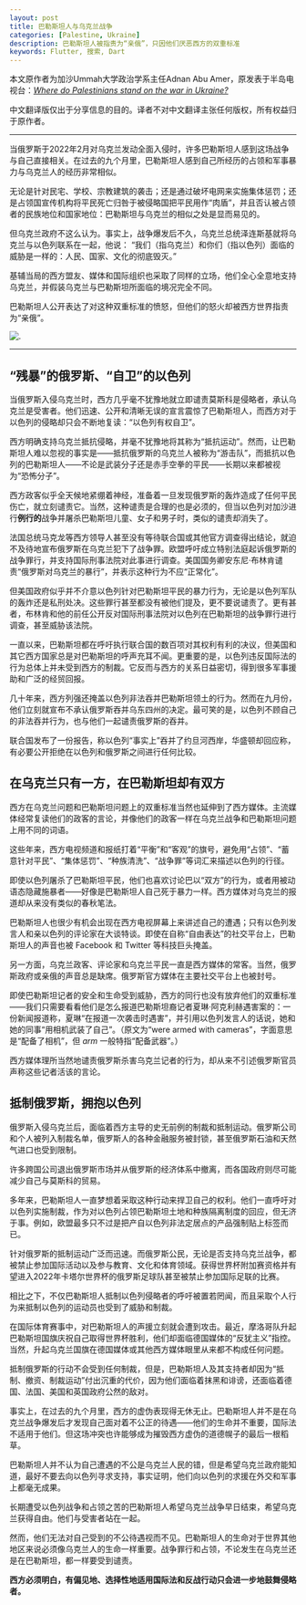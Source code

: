 ```yaml
---
layout: post
title: 巴勒斯坦人与乌克兰战争
categories: [Palestine, Ukraine]
description: 巴勒斯坦人被指责为“亲俄”，只因他们厌恶西方的双重标准
keywords: Flutter, 搜索, Dart
---
```


本文原作者为加沙Ummah大学政治学系主任Adnan Abu Amer，原发表于半岛电视台：[_Where do Palestinians stand on the war in Ukraine?_](https://www.aljazeera.com/opinions/2022/12/19/are-palestinians-pro-russia
)

中文翻译版仅出于分享信息的目的。译者不对中文翻译主张任何版权，所有权益归于原作者。

___

当俄罗斯于2022年2月对乌克兰发动全面入侵时，许多巴勒斯坦人感到这场战争与自己直接相关。在过去的九个月里，巴勒斯坦人感到自己所经历的占领和军事暴力与乌克兰人的经历非常相似。

无论是针对民宅、学校、宗教建筑的袭击；还是通过破坏电网来实施集体惩罚；还是占领国宣传机构将平民死亡归咎于被侵略国把平民用作“肉盾”，并且否认被占领者的民族地位和国家地位：巴勒斯坦与乌克兰的相似之处是显而易见的。

但乌克兰政府不这么认为。事实上，战争爆发后不久，乌克兰总统泽连斯基就将乌克兰与以色列联系在一起，他说： “我们（指乌克兰）和你们（指以色列）面临的威胁是一样的：人民、国家、文化的彻底毁灭。”

基辅当局的西方盟友、媒体和国际组织也采取了同样的立场，他们全心全意地支持乌克兰，并假装乌克兰与巴勒斯坦所面临的境况完全不同。

巴勒斯坦人公开表达了对这种双重标准的愤怒，但他们的怒火却被西方世界指责为“亲俄”。

![.](https://www.aljazeera.com/wp-content/uploads/2022/11/2022-08-07T065756Z_1755854723_RC2IRV94OGMG_RTRMADP_3_ISRAEL-PALESTINIANS-GAZA.jpg?resize=770%2C513&quality=80)

___

## “残暴”的俄罗斯、“自卫”的以色列

当俄罗斯入侵乌克兰时，西方几乎毫不犹豫地就立即谴责莫斯科是侵略者，承认乌克兰是受害者。他们迅速、公开和清晰无误的宣言震惊了巴勒斯坦人，而西方对于以色列的侵略却只会不断地复读：“以色列有权自卫”。

西方明确支持乌克兰抵抗侵略，并毫不犹豫地将其称为“抵抗运动”。然而，让巴勒斯坦人难以忽视的事实是——抵抗俄罗斯的乌克兰人被称为“游击队”，而抵抗以色列的巴勒斯坦人——不论是武装分子还是赤手空拳的平民——长期以来都被视为“恐怖分子”。

西方政客似乎全天候地紧绷着神经，准备着一旦发现俄罗斯的轰炸造成了任何平民伤亡，就立刻谴责它。当然，这种谴责是合理的也是必须的，但当以色列对加沙进行**例行的**战争并屠杀巴勒斯坦儿童、女子和男子时，类似的谴责却消失了。

法国总统马克龙等西方领导人甚至没有等待联合国或其他官方调查得出结论，就迫不及待地宣布俄罗斯在乌克兰犯下了战争罪。欧盟呼吁成立特别法庭起诉俄罗斯的战争罪行，并支持国际刑事法院对此事进行调查。美国国务卿安东尼·布林肯谴责“俄罗斯对乌克兰的暴行”，并表示这种行为不应“正常化”。

但美国政府似乎并不介意以色列针对巴勒斯坦平民的暴力行为，无论是以色列军队的轰炸还是私刑处决。这些罪行甚至都没有被他们提及，更不要说谴责了。更有甚者，布林肯和他的前任公开反对国际刑事法院对以色列在巴勒斯坦的战争罪行进行调查，甚至威胁该法院。

一直以来，巴勒斯坦都在呼吁执行联合国的数百项对其权利有利的决议，但美国和其它西方国家总是对巴勒斯坦的呼声充耳不闻。更重要的是，以色列违反国际法的行为总体上并未受到西方的制裁。它反而与西方的关系日益密切，得到很多军事援助和广泛的经贸回报。

几十年来，西方列强还掩盖以色列非法吞并巴勒斯坦领土的行为。然而在九月份，他们立刻就宣布不承认俄罗斯吞并乌东四州的决定。最可笑的是，以色列不顾自己的非法吞并行为，也与他们一起谴责俄罗斯的吞并。

联合国发布了一份报告，称以色列“事实上”吞并了约旦河西岸，华盛顿却回应称，有必要公开拒绝在以色列和俄罗斯之间进行任何比较。

## 在乌克兰只有一方，在巴勒斯坦却有双方

西方在乌克兰问题和巴勒斯坦问题上的双重标准当然也延伸到了西方媒体。主流媒体经常复读他们的政客的言论，并像他们的政客一样在乌克兰战争和巴勒斯坦问题上用不同的词语。

这些年来，西方电视频道和报纸打着“平衡”和“客观”的旗号，避免用“占领”、“蓄意针对平民”、“集体惩罚”、“种族清洗”、“战争罪”等词汇来描述以色列的行径。

即使以色列屠杀了巴勒斯坦平民，他们也喜欢讨论巴以“双方”的行为，或者用被动语态隐藏施暴者——好像是巴勒斯坦人自己死于暴力一样。西方媒体对乌克兰的报道却从来没有类似的春秋笔法。

巴勒斯坦人也很少有机会出现在西方电视屏幕上来讲述自己的遭遇；只有以色列发言人和亲以色列的评论家在大谈特谈。即使在自称“自由表达”的社交平台上，巴勒斯坦人的声音也被 Facebook 和 Twitter 等科技巨头掩盖。

另一方面，乌克兰政客、评论家和乌克兰平民一直是西方媒体的常客。当然，俄罗斯政府或亲俄的声音总是缺席。俄罗斯官方媒体在主要社交平台上也被封号。

即使巴勒斯坦记者的安全和生命受到威胁，西方的同行也没有放弃他们的双重标准——我们只需要看看他们是怎么报道巴勒斯坦裔记者夏琳·阿克利赫遇害案的：一份新闻报道称，夏琳“在报道一次袭击时遇害”，并引用以色列发言人的话说，她和她的同事“用相机武装了自己”。（原文为“were armed with cameras”，字面意思是“配备了相机”，但 _arm_ 一般特指“配备武器”。）

西方媒体理所当然地谴责俄罗斯杀害乌克兰记者的行为，却从来不引述俄罗斯官员声称这些记者活该的言论。

## 抵制俄罗斯，拥抱以色列

俄罗斯入侵乌克兰后，面临着西方主导的史无前例的制裁和抵制运动。俄罗斯公司和个人被列入制裁名单，俄罗斯人的各种金融服务被封锁，甚至俄罗斯石油和天然气进口也受到限制。

许多跨国公司退出俄罗斯市场并从俄罗斯的经济体系中撤离，而各国政府则尽可能减少自己与莫斯科的贸易。

多年来，巴勒斯坦人一直梦想着采取这种行动来捍卫自己的权利。他们一直呼吁对以色列实施制裁，作为对以色列占领巴勒斯坦土地和种族隔离制度的回应，但无济于事。例如，欧盟最多只不过是把产自以色列非法定居点的产品强制贴上标签而已。

针对俄罗斯的抵制运动广泛而迅速。而俄罗斯公民，无论是否支持乌克兰战争，都被禁止参加国际活动以及参与教育、文化和体育领域。获得世界杯附加赛资格并有望进入2022年卡塔尔世界杯的俄罗斯足球队甚至被禁止参加国际足联的比赛。

相比之下，不仅巴勒斯坦人抵制以色列侵略者的呼吁被置若罔闻，而且采取个人行为来抵制以色列的运动员也受到了威胁和制裁。

在国际体育赛事中，对巴勒斯坦人的声援立刻就会遭到攻击。最近，摩洛哥队升起巴勒斯坦国旗庆祝自己取得世界杯胜利，他们却面临德国媒体的“反犹主义”指控。当然，升起乌克兰国旗在德国媒体或其他西方媒体眼里从来都不构成任何问题。

抵制俄罗斯的行动不会受到任何制裁，但是，巴勒斯坦人及其支持者却因为“抵制、撤资、制裁运动”付出沉重的代价，因为他们面临着抹黑和诽谤，还面临着德国、法国、美国和英国政府公然的敌对。

事实上，在过去的九个月里，西方的虚伪表现得无休无止。巴勒斯坦人并不是在乌克兰战争爆发后才发现自己面对着不公正的待遇——他们的生命并不重要，国际法不适用于他们。但这场冲突也许能够成为摧毁西方虚伪的道德幌子的最后一根稻草。

巴勒斯坦人并不认为自己遭遇的不公是乌克兰人民的错，但是希望乌克兰政府能知道，最好不要去向以色列寻求支持，事实证明，他们向以色列的求援在外交和军事上都毫无成果。

长期遭受以色列战争和占领之苦的巴勒斯坦人希望乌克兰战争早日结束，希望乌克兰获得自由。他们与受害者站在一起。

然而，他们无法对自己受到的不公待遇视而不见。巴勒斯坦人的生命对于世界其他地区来说必须像乌克兰人的生命一样重要。战争罪行和占领，不论发生在乌克兰还是在巴勒斯坦，都一样要受到谴责。

**西方必须明白，有偏见地、选择性地适用国际法和反战行动只会进一步地鼓舞侵略者。**
